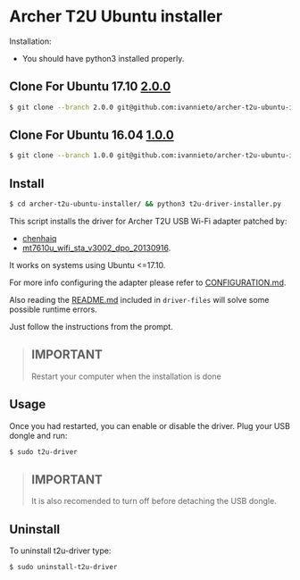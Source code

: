 
# Archer T2U Ubuntu installer

Installation:

* You should have python3 installed properly.

## Clone For Ubuntu 17.10 [2.0.0](https://github.com/ivannieto/archer-t2u-ubuntu-installer/tree/2.0.0)
```bash
$ git clone --branch 2.0.0 git@github.com:ivannieto/archer-t2u-ubuntu-installer.git
```

## Clone For Ubuntu 16.04 [1.0.0](https://github.com/ivannieto/archer-t2u-ubuntu-installer/tree/1.0.0)
```bash
$ git clone --branch 1.0.0 git@github.com:ivannieto/archer-t2u-ubuntu-installer.git
```

## Install
```bash
$ cd archer-t2u-ubuntu-installer/ && python3 t2u-driver-installer.py
```

This script installs the driver for Archer T2U USB Wi-Fi adapter patched by:

* [chenhaiq](https://github.com/chenhaiq)
* [mt7610u_wifi_sta_v3002_dpo_20130916](https://github.com/chenhaiq/mt7610u_wifi_sta_v3002_dpo_20130916).

It works on systems using Ubuntu <=17.10.

For more info configuring the adapter please refer to [CONFIGURATION.md](https://github.com/ivannieto/archer-t2u-ubuntu-installer/blob/master/CONFIGURATION.md).

Also reading the [README.md](https://github.com/ivannieto/archer-t2u-ubuntu-installer/blob/master/driver-files/README.md) included in `driver-files` will solve some possible runtime errors.

Just follow the instructions from the prompt.

>
> ## IMPORTANT
> Restart your computer when the installation is done
>

## Usage

Once you had restarted, you can enable or disable the driver. Plug your USB dongle and run:

```bash
$ sudo t2u-driver
```
>
> ## IMPORTANT
> It is also recomended to turn off before detaching the USB dongle.
>

## Uninstall

To uninstall t2u-driver type:

```bash
$ sudo uninstall-t2u-driver
```
